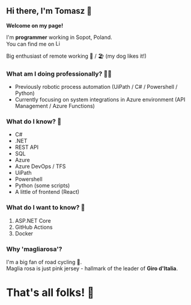 ## Hi there, I'm Tomasz 👋

**Welcome on my page!**

I'm **programmer** working in Sopot, Poland.  
You can find me on <a href="https://www.linkedin.com/in/tomaszmakowski/"><img src="https://cdn-icons-png.flaticon.com/512/174/174857.png" alt="LinkedIn" width="15"/></a>

Big enthusiast of remote working 🏡 / 🏖️ (my dog likes it!)

### What am I doing professionally? 👷‍♂️
* Previously robotic process automation (UiPath / C# / Powershell / Python)
* Currently focusing on system integrations in Azure environment (API Management / Azure Functions)

### What do I know? 🧠
* C#
* .NET
* REST API
* SQL
* Azure
* Azure DevOps / TFS
* UiPath
* Powershell
* Python (some scripts)
* A little of frontend (React)


### What do I want to know? 📖
1. ASP.NET Core
2. GitHub Actions
3. Docker

### Why 'magliarosa'?
I'm a big fan of road cycling 🚴.  
Maglia rosa is just pink jersey - hallmark of the leader of **Giro d'Italia**.

# **That's all folks!** 🥕

<!--
**magliarosa/magliarosa** is a ✨ _special_ ✨ repository because its `README.md` (this file) appears on your GitHub profile.

Here are some ideas to get you started:

- 🔭 I’m currently working on ...
- 🌱 I’m currently learning ...
- 👯 I’m looking to collaborate on ...
- 🤔 I’m looking for help with ...
- 💬 Ask me about ...
- 📫 How to reach me: ...
- 😄 Pronouns: ...
- ⚡ Fun fact: ...
-->
